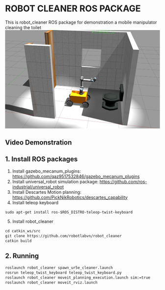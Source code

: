 # ROBOT CLEANER ROS PACKAGE
This is robot_cleaner ROS package for demonstration a mobile manipulator cleaning the toilet
![robot cleaner](./fig/robot_cleaner_01.png)
## Video Demonstration 

## 1. Install ROS packages
1. Install gazebo_mecanum_plugins: https://github.com/qaz9517532846/gazebo_mecanum_plugins
2. Install universal_robot simulation package: https://github.com/ros-industrial/universal_robot
3. Install Descartes Motion planning: https://github.com/PickNikRobotics/descartes_capability
4. Install teleop keyboard 
```
sudo apt-get install ros-$ROS_DISTRO-teleop-twist-keyboard
```

5. Install robot_cleaner
```
cd catkin_ws/src
git clone https://github.com/robotlabvn/robot_cleaner
catkin build
```

## 2. Running 
```
roslaunch robot_cleaner spawn_ur5e_cleaner.launch
rosrun teleop_twist_keyboard teleop_twist_keyboard.py 
roslaunch robot_cleaner moveit_planning_execution.launch sim:=true
roslaunch robot_cleaner moveit_rviz.launch
```

